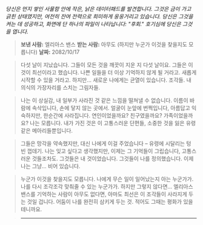 _당신은 먼지 쌓인 사물함 안에 작은, 낡은 데이터패드를 발견합니다. 그것은 금이 가고 긁힌 상태였지만, 여전히 잔여 전력으로 희미하게 웅웅거리고 있습니다. 당신은 그것을 켜는 데 성공하고, 화면에 단 하나의 파일이 나타납니다: "후회." 호기심에 당신은 그것을 엽니다._

> **보낸 사람:** 엘리아스 밴스
> **받는 사람:** 아무도 (하지만 누군가 이것을 찾을지도 모릅니다)
> **날짜:** 2082/10/17

> 다섯 날이 지났습니다. 그들이 모든 것을 깨끗이 지운 지 다섯 날이요. 그들은 이것이 최선이라고 했습니다. 나쁜 일들을 더 이상 기억하지 않게 될 거라고. 새롭게 시작할 수 있을 거라고. 하지만... 새로운 나에게는 균열이 있습니다. 조각들. 내 의식의 가장자리를 스치는 그림자들.

> 나는 이 상실감, 내 일부가 사라진 것 같은 느낌을 떨쳐낼 수 없습니다. 이름이 바람에 속삭입니다, 손에 닿지 않는 곳에서. 얼굴이 눈앞에 번쩍입니다, 아름답고 익숙하지만, 한순간에 사라집니다. 연인이었을까요? 친구였을까요? 가족이었을까요? 나는 모릅니다. 내가 가진 것은 이 고통스러운 단편들, 소중한 것을 잃은 유령 같은 메아리들뿐입니다.

> 그들은 망각을 약속했지만, 대신 나에게 이걸 주었습니다 – 유령에 시달리는 텅 빈 껍데기. 나는 잊고 싶다고 생각했지만, 이제는 그 기억들이 그립습니다, 고통스러운 것들조차도. 그것들은 내 것이었습니다. 그것들이 나를 정의했습니다. 이제 나는 그냥... 비어 있습니다.

> 누군가 이것을 찾을지도 모릅니다. 나에게 무슨 일이 일어났는지 아는 누군가가. 나를 다시 조각조각 맞춰줄 수 있는 누군가가. 하지만 그렇지 않다면... 엘리아스 밴스를 기억하는 사람이 아무도 없다면, 아마도 최선은 이 조각들이 사라지게 두는 것일 겁니다. 어둠이 나를 완전히 삼키게 두는 것. 적어도 그때는 평화가 있을 테니까요.

> ---
